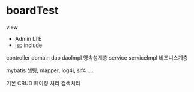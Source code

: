 # boardTest

view
- Admin LTE 
- jsp include

controller
domain 
dao daoImpl 영속성계층
service serviceImpl 비즈니스계층 

mybatis 셋팅, mapper, log4j, slf4 ....

기본 CRUD 
페이징 처리
검색처리
